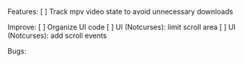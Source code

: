 Features:
[ ] Track mpv video state to avoid unnecessary downloads

Improve:
[ ] Organize UI code
[ ] UI (Notcurses): limit scroll area
[ ] UI (Notcurses): add scroll events

Bugs:
